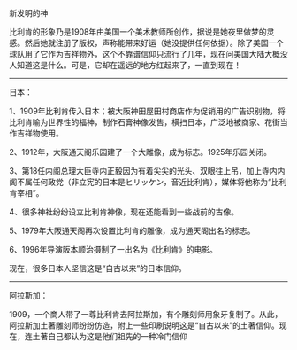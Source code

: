 新发明的神

比利肯的形象乃是1908年由美国一个美术教师所创作，据说是她夜里做梦的灵感。然后她就注册了版权，声称能带来好运（她没提供任何依据）。除了美国一个球队用了它作为吉祥物外，这个不靠谱信仰只流行了几年，现在问美国大陆大概没人知道这是什么。可是，它却在遥远的地方红起来了，一直到现在！

--------------------------------

日本：

1、1909年比利肯传入日本；被大阪神田屋田村商店作为促销用的广告识别物，将比利肯喻为世界性的福神，制作石膏神像发售，横扫日本，广泛地被商家、花街当作吉祥物使用。

2、1912年，大阪通天阁乐园建了一个大雕像，成为标志。1925年乐园关闭。

3、第18任内阁总理大臣寺内正毅因为有着尖尖的光头、双眼往上吊，加上寺内内阁不属任何政党（非立宪的日本是ヒリッケン，音近比利肯），媒体将他称为“比利肯宰相”。

4、很多神社纷纷设立比利肯神像，现在还能看到一些战前的古像。

5、1979年大阪通天阁再次设置比利肯的雕像，成为通天阁出名的标志。

6、1996年导演阪本顺治摄制了一出名为《比利肯》的电影。

现在，很多日本人坚信这是“自古以来”的日本信仰。

--------------------------------

阿拉斯加：

1909，一个商人带了一尊比利肯去阿拉斯加，有个雕刻师用象牙复制了。从此，阿拉斯加土著雕刻师纷纷仿造，附上一些印刷说明这是“自古以来”的土著信仰。现在，连土著自己都认为这是他们祖先的一种冷门信仰
